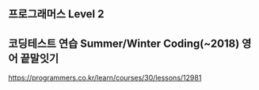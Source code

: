 ## 프로그래머스 Level 2

## 코딩테스트 연습 Summer/Winter Coding(~2018) 영어 끝말잇기

https://programmers.co.kr/learn/courses/30/lessons/12981
